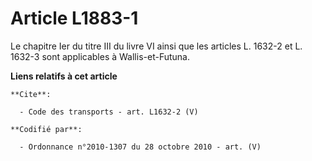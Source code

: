 # Article L1883-1

Le chapitre Ier du titre III du livre VI ainsi que les articles L. 1632-2 et L. 1632-3 sont applicables à Wallis-et-Futuna.

**Liens relatifs à cet article**

	**Cite**:

	  - Code des transports - art. L1632-2 (V)

	**Codifié par**:

	  - Ordonnance n°2010-1307 du 28 octobre 2010 - art. (V)
